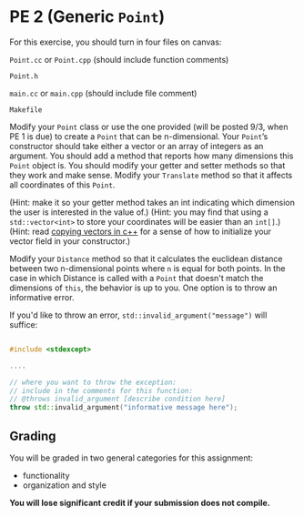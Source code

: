 PE 2 (Generic `Point`)
=================

For this exercise, you should turn in four files on canvas:

`Point.cc` or `Point.cpp` (should include function comments)

`Point.h`

`main.cc` or `main.cpp` (should include file comment)

`Makefile`

Modify your `Point` class or use the one provided (will be posted 9/3, when PE 1 is due) to create a `Point` that can be n-dimensional. Your `Point`’s constructor should take either a vector or an array of integers as an argument. You should add a method that reports how many dimensions this `Point` object is. You should modify your getter and setter methods so that they work and make sense. Modify your `Translate` method so that it affects all coordinates of this `Point`.

(Hint: make it so your getter method takes an int indicating which dimension the user is interested in the value of.)
(Hint: you may find that using a `std::vector<int>` to store your coordinates will be easier than an `int[]`.)
(Hint: read [copying vectors in c++](https://www.geeksforgeeks.org/ways-copy-vector-c/) for a sense of how to initialize your vector field in your constructor.)

Modify your `Distance` method so that it calculates the euclidean distance between two n-dimensional points where `n` is equal for both points. In the case in which Distance is called with a `Point` that doesn't match the dimensions of `this`, the behavior is up to you. One option is to throw an informative error.

If you'd like to throw an error, `std::invalid_argument("message")` will suffice:

```c++

#include <stdexcept>

....

// where you want to throw the exception:
// include in the comments for this function:
// @throws invalid_argument [describe condition here]
throw std::invalid_argument("informative message here");

```

Grading
------

You will be graded in two general categories for this assignment:
- functionality
- organization and style

__You will lose significant credit if your submission does not compile.__

